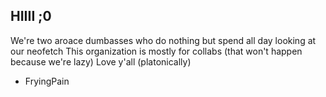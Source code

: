 ## HIIII ;0
We're two aroace dumbasses who do nothing but spend all day looking at our neofetch
This organization is mostly for collabs (that won't happen because we're lazy)
Love y'all (platonically)
- FryingPain

